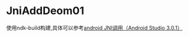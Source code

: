 # JniAddDeom01
使用ndk-build构建,具体可以参考[android JNI调用（Android Studio 3.0.1）](https://blog.csdn.net/yeyuehei/article/details/78741753)
